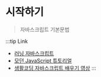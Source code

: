 # 시작하기

> 자바스크립트 기본문법

:::tip Link

- [러닝 자바스크립트](https://www.aladin.co.kr/shop/wproduct.aspx?ItemId=112137604&TPaperId=9527785)
- [모던 JavaScript 튜토리얼](https://ko.javascript.info)
- [생활코딩 자바스크립트 배우기 영상](https://opentutorials.org/course/743)
  :::
